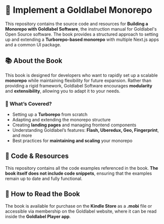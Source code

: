 # 📖 Implement a Goldlabel Monorepo

This repository contains the source code and resources for **Building a Monorepo with Goldlabel Software**, the instruction manual for Goldlabel's Open Source software. The book provides a structured approach to setting up and extending a **Turborepo-based monorepo** with multiple Next.js apps and a common UI package.  

## 📚 About the Book  
This book is designed for developers who want to rapidly set up a scalable **monorepo** while maintaining flexibility for future expansion. Rather than providing a rigid framework, Goldlabel Software encourages **modularity** and **extensibility**, allowing you to adapt it to your needs.  

### 🔹 What’s Covered?  
- Setting up a **Turborepo** from scratch  
- Adapting and extending the monorepo structure  
- Creating **landing pages** and managing frontend components  
- Understanding Goldlabel’s features: **Flash, Uberedux, Geo, Fingerprint**, and more  
- Best practices for **maintaining and scaling** your monorepo  

## 📂 Code & Resources  
This repository contains all the code examples referenced in the book. **The book itself does not include code snippets**, ensuring that the examples remain up to date and fully functional.  

## 📖 How to Read the Book  
The book is available for purchase on the **Kindle Store** as a **.mobi** file or accessible via membership on the Goldlabel website, where it can be read inside the **Goldlabel Player app**.  
